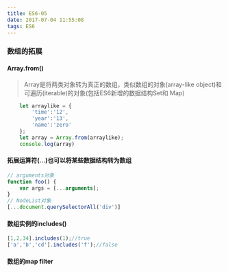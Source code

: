 ```yaml
---
title: ES6-05
date: 2017-07-04 11:55:08
tags: ES6
---
```

### 数组的拓展
#### Array.from()
> Array是将两类对象转为真正的数组，类似数组的对象(array-like object)和可遍历(iterable)的对象(包括ES6新增的数据结构Set和 Map)

```javascript
	let arraylike = {
		'time':'12',
		'year':'13',
		'name':'zero'
	};
	let array = Array.from(arraylike);
	console.log(array)
```

#### 拓展运算符(...)也可以将某些数据结构转为数组
```javascript
// arguments对象
function foo() {
	var args = [...arguments];
}
// NodeList对象
[...document.querySelectorAll('div')]
```
#### 数组实例的includes()

```javascript
[1,2,34].includes(1);//true
['a','b','cd'].includes('f');//false
```

#### 数组的map filter
